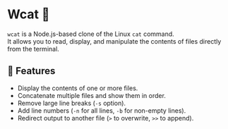 # Wcat 🚀  

`wcat` is a Node.js-based clone of the Linux `cat` command.  
It allows you to read, display, and manipulate the contents of files directly from the terminal.  

## 📌 Features
- Display the contents of one or more files.  
- Concatenate multiple files and show them in order.  
- Remove large line breaks (`-s` option).  
- Add line numbers (`-n` for all lines, `-b` for non-empty lines).  
- Redirect output to another file (`>` to overwrite, `>>` to append).  
